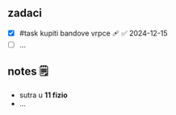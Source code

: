 
## zadaci 
- [x] #task kupiti bandove vrpce 🩹 ✅ 2024-12-15
- [ ] …

## notes 🗒

- sutra u **11 fizio**
- …
